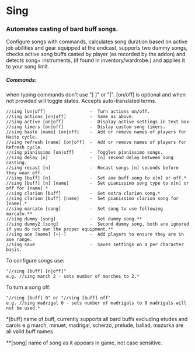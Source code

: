 # Sing
### Automates casting of bard buff songs.

Configure songs with commands, calculates song duration based on active job abilities and gear equipped 
at the endcast, supports two dummy songs, checks active song buffs casted by player (as recorded by the addon) and detects song+ 
instruments, (if found in inventory/wardrobe.) and applies it to your song limit.

##### Commands: 
when typing commands don't use "[ ]" or "|". [on/off] is optional and when not provided will toggle states.
Accepts auto-translated terms.

	//sing [on|off]                 -  Turn actions on/off.
	//sing actions [on|off]         -  Same as above.
    //sing active [on|off]		    -  Display active settings in text box
    //sing timers [on|off]          -  Dislay custom song timers.
    //sing haste [name] [on|off]    -  Add or remove names of players for Haste cycle.
    //sing refresh [name] [on|off]  -  Add or remove names of players for Refresh cycle.
    //sing pianissimo [on|off]	    -  Toggles pianissimo songs.
	//sing delay [n]		        -  [n] second delay between song casting.
	//sing recast [n]               -  Recast songs [n] seconds before they wear off.
    //sing [buff] [n]               -  Set aoe buff song to x[n] or off.*
    //sing [buff] [n] [name] 	    -  Set pianissimo song type to x[n] or off for [name].*
    //sing clarion [buff] 	        -  Set extra clarion song.*
    //sing clarion [buff] [name]    -  Set pianissimo clarion song for [name].*
	//sing marcato [song]           -  Set song to use following marcato.**
	//sing dummy [song]	            -  Set dummy song.**
	//sing dummy2 [song]	        -  Second dummy song, both are ignored if you do not own the proper equipment.**
	//sing aoe [name] [+|-]         -  Add players to ensure they are in aoe range.
    //sing save                     -  Saves settings on a per character basis.

To configure songs use:
	
	"//sing [buff] [n|off]" 
	e.g. //sing march 2 - sets number of marches to 2.*

To turn a song off:
	
	"//sing [buff] 0" or "//sing [buff] off"
	e.g. //sing madrigal 0 - sets number of madrigals to 0 madrigals will not be used.*
	
	
*[buff] name of buff, currently supports all bard buffs excluding etudes and carols
    e.g march, minuet, madrigal, scherzo, prelude, ballad, mazurka are all valid buff names
	
**[song] name of song as it appears in game, not case sensitive.
